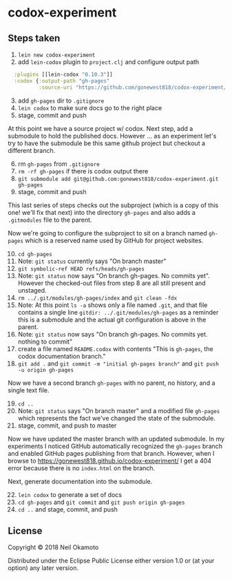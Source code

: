 # codox-experiment

## Steps taken

1. `lein new codox-experiment`
2.  add `lein-codox` plugin to `project.clj` and configure output path

``` clojure
  :plugins [[lein-codox "0.10.3"]]
  :codox {:output-path "gh-pages"
          :source-uri "https://github.com/gonewest818/codox-experiment/blob/master/{filepath}#L{line}"}
```

3. add `gh-pages` dir to `.gitignore`
4. `lein codox` to make sure docs go to the right place
5. stage, commit and push

At this point we have a source project w/ codox. Next step, add a
submodule to hold the published docs. However ... as an experiment
let's try to have the submodule be this same github project but
checkout a different branch.

6. rm `gh-pages` from `.gitignore`
7. `rm -rf gh-pages` if there is codox output there
8. `git submodule add git@github.com:gonewest818/codox-experiment.git gh-pages`
9. stage, commit and push

This last series of steps checks out the subproject (which is a copy
of this one! we'll fix that next) into the directory `gh-pages` and
also adds a `.gitmodules` file to the parent.

Now we're going to configure the subproject to sit on a branch named
`gh-pages` which is a reserved name used by GitHub for project
websites.

10. `cd gh-pages`
11. Note: `git status` currently says "On branch master"
12. `git symbolic-ref HEAD refs/heads/gh-pages`
13. Note: `git status` now says "On branch gh-pages. No commits yet". However the checked-out files from step 8 are all still present and unstaged.
14. `rm ../.git/modules/gh-pages/index` and `git clean -fdx`
15. Note: At this point `ls -a` shows only a file named `.git`, and that file contains a single line `gitdir: ../.git/modules/gh-pages` as a reminder this is a submodule and the actual git configuration is above in the parent.
16. Note: `git status` now says "On branch gh-pages. No commits yet. nothing to commit"
17. create a file named `README.codox` with contents "This is `gh-pages`, the codox documentation branch."
18. `git add .` and `git commit -m "initial gh-pages branch"` and `git push -u origin gh-pages`

Now we have a second branch `gh-pages` with no parent, no history, and
a single text file.

19. `cd ..`
20. Note: `git status` says "On branch master" and a modified file `gh-pages` which represents the fact we've changed the state of the submodule.
21. stage, commit, and push to master

Now we have updated the master branch with an updated submodule. In my
experiments I noticed GitHub automatically recognized the `gh-pages`
branch and enabled GitHub pages publishing from that branch. However,
when I browse to https://gonewest818.github.io/codox-experiment/ I get
a 404 error because there is no `index.html` on the branch.

Next, generate documentation into the submodule.

22. `lein codox` to generate a set of docs
23. `cd gh-pages` and `git commit` and `git push origin gh-pages`
24. `cd ..` and stage, commit, and push




## License

Copyright © 2018 Neil Okamoto

Distributed under the Eclipse Public License either version 1.0 or (at
your option) any later version.
